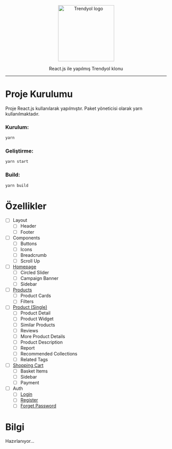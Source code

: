 <p align="center">
    <img width="175" src="https://cdn.dsmcdn.com/web/logo/ty-logo.svg" alt="Trendyol logo">
</p>
<p align="center">
  React.js ile yapılmış Trendyol klonu
</p>

---

# Proje Kurulumu

Proje React.js kullanılarak yapılmıştır. Paket yöneticisi olarak yarn kullanılmaktadır.

### Kurulum:

```bash
yarn
```

### Geliştirme:

```bash
yarn start
```

### Build:

```bash
yarn build
```

# Özellikler

- [ ] Layout
  - [ ] Header
  - [ ] Footer
- [ ] Components
  - [ ] Buttons
  - [ ] Icons
  - [ ] Breadcrumb
  - [ ] Scroll Up
- [ ] [Homepage](https://trendyol-clone.netlify.app)
  - [ ] Circled Slider
  - [ ] Campaign Banner
  - [ ] Sidebar
- [ ] [Products](https://trendyol-clone.netlify.app/urunler)
  - [ ] Product Cards
  - [ ] Filters
- [ ] [Product (Single)](https://trendyol-clone.netlify.app/urun)
  - [ ] Product Detail
  - [ ] Product Widget
  - [ ] Similar Products
  - [ ] Reviews
  - [ ] More Product Details
  - [ ] Product Description
  - [ ] Report
  - [ ] Recommended Collections
  - [ ] Related Tags
- [ ] [Shopping Cart](https://trendyol-clone.netlify.app/sepet)
  - [ ] Basket Items
  - [ ] Sidebar
  - [ ] Payment
- [ ] Auth
  - [ ] [Login](https://trendyol-clone.netlify.app/giris)
  - [ ] [Register](https://trendyol-clone.netlify.app/uyelik)
  - [ ] [Forget Password](https://trendyol-clone.netlify.app/sifremiunuttum)

# Bilgi

Hazırlanıyor...
